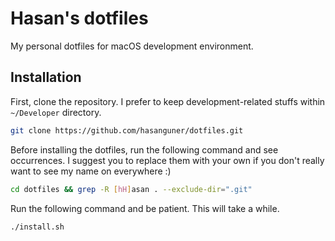 # Hasan's dotfiles

My personal dotfiles for macOS development environment.

## Installation

First, clone the repository. I prefer to keep development-related stuffs within `~/Developer` directory.

```bash
git clone https://github.com/hasanguner/dotfiles.git
```

Before installing the dotfiles, run the following command and see occurrences. I suggest you to replace them with your own if you don't really want to see my name on everywhere :)

```bash
cd dotfiles && grep -R [hH]asan . --exclude-dir=".git"
```

Run the following command and be patient. This will take a while.

```bash
./install.sh
```

